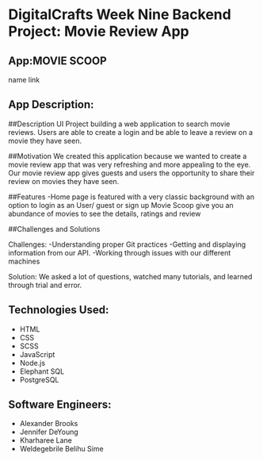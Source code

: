 # DigitalCrafts Week Nine Backend Project: Movie Review App

## App:MOVIE SCOOP

name
link

## App Description:
##Description UI Project building a web application to search movie reviews. Users are able to create a login and be able to leave a review on a movie they have seen.

##Motivation We created this application because we wanted to create a movie review app that was very refreshing and more appealing to the eye. Our movie review app gives guests and users the opportunity to share their review on movies they have seen.

##Features -Home page is featured with a very classic background with an option to login as an User/ guest or sign up Movie Scoop give you an abundance of movies to see the details, ratings and review

##Challenges and Solutions

Challenges: -Understanding proper Git practices -Getting and displaying information from our API. -Working through issues with our different machines

Solution: We asked a lot of questions, watched many tutorials, and learned through trial and error.
## Technologies Used:

- HTML
- CSS
- SCSS
- JavaScript
- Node.js
- Elephant SQL
- PostgreSQL

## Software Engineers:

- Alexander Brooks
- Jennifer DeYoung
- Kharharee Lane
- Weldegebrile Belihu Sime

